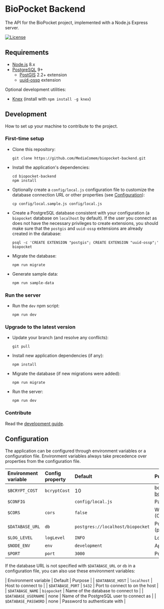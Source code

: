 # BioPocket Backend

The API for the BioPocket project, implemented with a Node.js Express server.

[![License](https://img.shields.io/badge/License-MIT-blue.svg)](LICENSE.txt)



## Requirements

* [Node.js][node] 8.x
* [PostgreSQL][postgresql] 9+
  * [PostGIS][postgis] 2.2+ extension
  * [uuid-ossp][uuid-ossp] extension

Optional development utilities:

* [Knex][knex] (install with `npm install -g knex`)



## Development

How to set up your machine to contribute to the project.

### First-time setup

* Clone this repository:

      git clone https://github.com/MediaComem/biopocket-backend.git

* Install the application's dependencies:

      cd biopocket-backend
      npm install

* Optionally create a `config/local.js` configuration file to customize the
  database connection URL or other properties (see [Configuration][config]):

      cp config/local.sample.js config/local.js

* Create a PostgreSQL database consistent with your configuration (a `biopocket`
  database on `localhost` by default). If the user you connect as does not have
  the necessary privileges to create extensions, you should make sure that the
  `postgis` and `uuid-ossp` extensions are already created in the database:

      psql -c 'CREATE EXTENSION "postgis"; CREATE EXTENSION "uuid-ossp";' biopocket

* Migrate the database:

      npm run migrate

* Generate sample data:

      npm run sample-data

### Run the server

* Run the `dev` npm script:

      npm run dev

### Upgrade to the latest version

* Update your branch (and resolve any conflicts):

      git pull

* Install new application dependencies (if any):

      npm install

* Migrate the database (if new migrations were added):

      npm run migrate

* Run the server:

      npm run dev

### Contribute

Read the [development guide][dev-guide].



## Configuration

The application can be configured through environment variables or a configuration file.
Environment variables always take precedence over properties from the
configuration file.

| Environment variable | Config property | Default                          | Purpose                                                                               |
| :---                 | :---            | :---                             | :---                                                                                  |
| `$BCRYPT_COST`       | `bcryptCost`    | 10                               | bcrypt cost parameter; should be at least 10 (see [bcrypt][bcrypt])                   |
| `$CONFIG`            |                 | `config/local.js`                | Path to the local configuration file to load                                          |
| `$CORS`              | `cors`          | `false`                          | Whether to enable Cross-Origin Request Sharing (CORS)                                 |
| `$DATABASE_URL`      | `db`            | `postgres://localhost/biopocket` | PostgreSQL database URL to connect to (postgres://username:password@host:port/dbname) |
| `$LOG_LEVEL`         | `logLevel`      | `INFO`                           | Log level (`TRACE`, `DEBUG`, `INFO`, `WARN`, `ERROR`, `FATAL`)                        |
| `$NODE_ENV`          | `env`           | `development`                    | Application environment (`development` or `production`)                               |
| `$PORT`              | `port`          | `3000`                           | Port to run the Node.js Express server on                                             |

If the database URL is not specified with `$DATABASE_URL` or `db` in a configuration file, you can also use these environment variables:

| Environment variable | Default     | Purpose                                   |
| `$DATABASE_HOST`     | `localhost` | Host to connect to                        |
| `$DATABASE_PORT`     | `5432`      | Port to connect to on the host            |
| `$DATABASE_NAME`     | `biopocket` | Name of the database to connect to        |
| `$DATABASE_USERNAME` | none        | Name of the PostgreSQL user to connect as |
| `$DATABASE_PASSWORD` | none        | Password to authenticate with             |



[bcrypt]: https://en.wikipedia.org/wiki/Bcrypt
[config]: #configuration
[dev-guide]: DEVELOPMENT.md
[knex]: http://knexjs.org
[node]: https://nodejs.org
[postgis]: http://postgis.net
[postgresql]: https://www.postgresql.org
[uuid-ossp]: https://www.postgresql.org/docs/current/static/uuid-ossp.html
